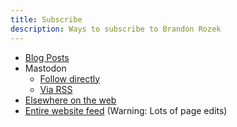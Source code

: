 ```yaml
---
title: Subscribe
description: Ways to subscribe to Brandon Rozek
---
```


- [Blog Posts](/blog/index.xml)
- Mastodon
  - [Follow directly](https://fosstodon.org/users/brozek/remote_follow)
  - [Via RSS](/toots/index.xml)
- [Elsewhere on the web](/elsewhere/)
- [Entire website feed](/index.xml) (Warning: Lots of page edits)

